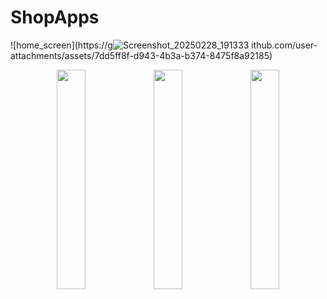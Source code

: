 # ShopApps
![home_screen](https://g![Screenshot_20250228_191333]()
ithub.com/user-attachments/assets/7dd5ff8f-d943-4b3a-b374-8475f8a92185)

<p align="center">
  <img src="https://github.com/user-attachments/assets/e442e7f2-64db-4470-94fd-c778fafe2a02" width="30%" />
  <img src="assets/images/image2.png" width="30%" />
  <img src="assets/images/image3.png" width="30%" />
</p>
